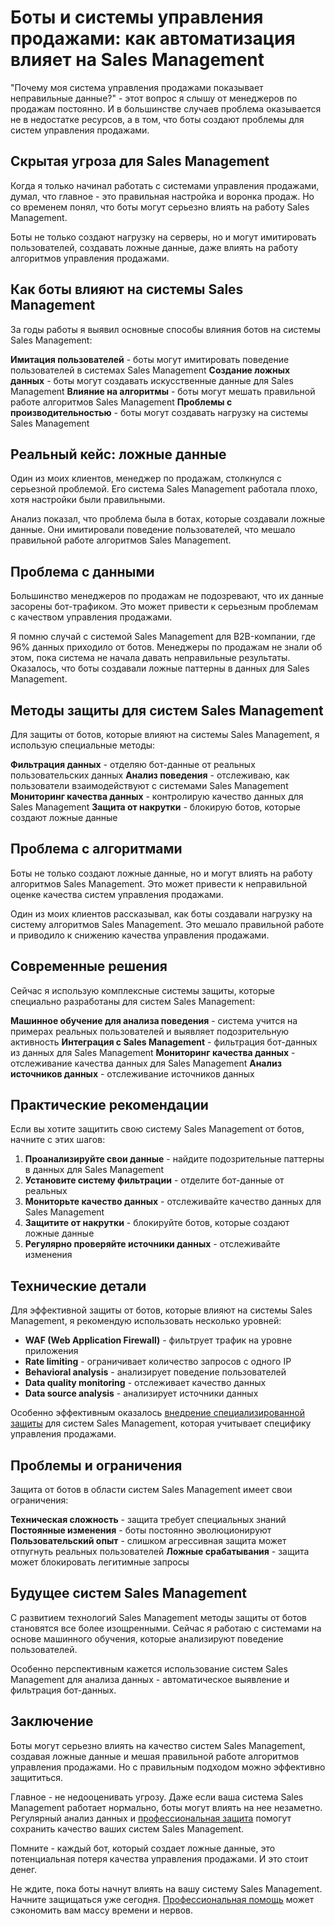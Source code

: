 # Боты и системы управления продажами: как автоматизация влияет на Sales Management

"Почему моя система управления продажами показывает неправильные данные?" - этот вопрос я слышу от менеджеров по продажам постоянно. И в большинстве случаев проблема оказывается не в недостатке ресурсов, а в том, что боты создают проблемы для систем управления продажами.

## Скрытая угроза для Sales Management

Когда я только начинал работать с системами управления продажами, думал, что главное - это правильная настройка и воронка продаж. Но со временем понял, что боты могут серьезно влиять на работу Sales Management.

Боты не только создают нагрузку на серверы, но и могут имитировать пользователей, создавать ложные данные, даже влиять на работу алгоритмов управления продажами.

## Как боты влияют на системы Sales Management

За годы работы я выявил основные способы влияния ботов на системы Sales Management:

**Имитация пользователей** - боты могут имитировать поведение пользователей в системах Sales Management
**Создание ложных данных** - боты могут создавать искусственные данные для Sales Management
**Влияние на алгоритмы** - боты могут мешать правильной работе алгоритмов Sales Management
**Проблемы с производительностью** - боты могут создавать нагрузку на системы Sales Management

## Реальный кейс: ложные данные

Один из моих клиентов, менеджер по продажам, столкнулся с серьезной проблемой. Его система Sales Management работала плохо, хотя настройки были правильными.

Анализ показал, что проблема была в ботах, которые создавали ложные данные. Они имитировали поведение пользователей, что мешало правильной работе алгоритмов Sales Management.

## Проблема с данными

Большинство менеджеров по продажам не подозревают, что их данные засорены бот-трафиком. Это может привести к серьезным проблемам с качеством управления продажами.

Я помню случай с системой Sales Management для B2B-компании, где 96% данных приходило от ботов. Менеджеры по продажам не знали об этом, пока система не начала давать неправильные результаты. Оказалось, что боты создавали ложные паттерны в данных для Sales Management.

## Методы защиты для систем Sales Management

Для защиты от ботов, которые влияют на системы Sales Management, я использую специальные методы:

**Фильтрация данных** - отделяю бот-данные от реальных пользовательских данных
**Анализ поведения** - отслеживаю, как пользователи взаимодействуют с системами Sales Management
**Мониторинг качества данных** - контролирую качество данных для Sales Management
**Защита от накрутки** - блокирую ботов, которые создают ложные данные

## Проблема с алгоритмами

Боты не только создают ложные данные, но и могут влиять на работу алгоритмов Sales Management. Это может привести к неправильной оценке качества систем управления продажами.

Один из моих клиентов рассказывал, как боты создавали нагрузку на систему алгоритмов Sales Management. Это мешало правильной работе и приводило к снижению качества управления продажами.

## Современные решения

Сейчас я использую комплексные системы защиты, которые специально разработаны для систем Sales Management:

**Машинное обучение для анализа поведения** - система учится на примерах реальных пользователей и выявляет подозрительную активность
**Интеграция с Sales Management** - фильтрация бот-данных из данных для Sales Management
**Мониторинг качества данных** - отслеживание качества данных для Sales Management
**Анализ источников данных** - отслеживание источников данных

## Практические рекомендации

Если вы хотите защитить свою систему Sales Management от ботов, начните с этих шагов:

1. **Проанализируйте свои данные** - найдите подозрительные паттерны в данных для Sales Management
2. **Установите систему фильтрации** - отделите бот-данные от реальных
3. **Мониторьте качество данных** - отслеживайте качество данных для Sales Management
4. **Защитите от накрутки** - блокируйте ботов, которые создают ложные данные
5. **Регулярно проверяйте источники данных** - отслеживайте изменения

## Технические детали

Для эффективной защиты от ботов, которые влияют на системы Sales Management, я рекомендую использовать несколько уровней:

- **WAF (Web Application Firewall)** - фильтрует трафик на уровне приложения
- **Rate limiting** - ограничивает количество запросов с одного IP
- **Behavioral analysis** - анализирует поведение пользователей
- **Data quality monitoring** - отслеживает качество данных
- **Data source analysis** - анализирует источники данных

Особенно эффективным оказалось [внедрение специализированной защиты](https://progaem.com/ustanovka-antibота-usluga-po-zashhite-ot-botов-vashih-sajtов-na-различных-cms-системах.html) для систем Sales Management, которая учитывает специфику управления продажами.

## Проблемы и ограничения

Защита от ботов в области систем Sales Management имеет свои ограничения:

**Техническая сложность** - защита требует специальных знаний
**Постоянные изменения** - боты постоянно эволюционируют
**Пользовательский опыт** - слишком агрессивная защита может отпугнуть реальных пользователей
**Ложные срабатывания** - защита может блокировать легитимные запросы

## Будущее систем Sales Management

С развитием технологий Sales Management методы защиты от ботов становятся все более изощренными. Сейчас я работаю с системами на основе машинного обучения, которые анализируют поведение пользователей.

Особенно перспективным кажется использование систем Sales Management для анализа данных - автоматическое выявление и фильтрация бот-данных.

## Заключение

Боты могут серьезно влиять на качество систем Sales Management, создавая ложные данные и мешая правильной работе алгоритмов управления продажами. Но с правильным подходом можно эффективно защититься.

Главное - не недооценивать угрозу. Даже если ваша система Sales Management работает нормально, боты могут влиять на нее незаметно. Регулярный анализ данных и [профессиональная защита](https://progaem.com/ustanovka-antibота-usluga-po-zashhite-ot-botов-vashih-sajtов-na-различных-cms-системах.html) помогут сохранить качество ваших систем Sales Management.

Помните - каждый бот, который создает ложные данные, это потенциальная потеря качества управления продажами. И это стоит денег.

Не ждите, пока боты начнут влиять на вашу систему Sales Management. Начните защищаться уже сегодня. [Профессиональная помощь](https://progaem.com/ustanovka-antibота-usluga-po-zashhite-ot-botов-vashih-sajtов-na-различных-cms-системах.html) может сэкономить вам массу времени и нервов.
